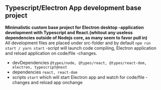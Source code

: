 ## Typescript/Electron App development base project

**Minimalistic custom base project for Electron desktop -application development with Typescript and React.(whitout any useless dependencies outside of Nodejs core, as many seem to favor pull in)**  
All development files are placed under src-folder and by default `npm run start / yarn start` -script will launch code compiling, Electron application and reload application on code/file -changes.

- devDependencies `@types/node, @types/react, @types/react-dom, electron, typescript@next`
- dependencies `react, react-dom`
- scripts `start` which will start Electron app and watch for code/file -changes and reload app onchange

